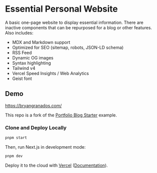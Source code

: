 # Essential Personal Website

A basic one-page website to display essential information. There are inactive components that can be repurposed for a blog or other features. Also includes:

- MDX and Markdown support
- Optimized for SEO (sitemap, robots, JSON-LD schema)
- RSS Feed
- Dynamic OG images
- Syntax highlighting
- Tailwind v4
- Vercel Speed Insights / Web Analytics
- Geist font

## Demo

https://bryangranados.com/

This repo is a fork of the [Portfolio Blog Starter](https://vercel.com/templates/next.js/portfolio-starter-kit) example.

### Clone and Deploy Locally

```bash
pnpm start
```

Then, run Next.js in development mode:

```bash
pnpm dev
```

Deploy it to the cloud with [Vercel](https://vercel.com/) ([Documentation](https://nextjs.org/docs/app/building-your-application/deploying)).